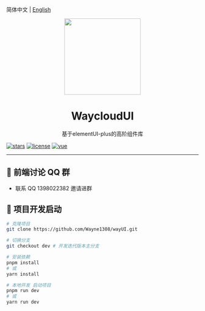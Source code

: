 简体中文 | [English](./README.en.md)

<div align="center"><img width="200" src="./src/assets/logo.png"/>
<h1> WaycloudUI </h1>

<p> 基于elementUI-plus的高阶组件库 </p>
</div>

[![stars](https://img.shields.io/github/stars/Wayne1308/wayUI?style=flat-square&logo=GitHub)](https://github.com/Wayne1308/weiManage)
[![license](https://img.shields.io/github/license/Wayne1308/wayUI?style=flat-square)](https://en.wikipedia.org/wiki/MulanPSL-2.0)
[![vue](https://img.shields.io/badge/vue-3.2.41-brightgreen.svg?style=flat-square)](https://github.com/vuejs/vue)

---

## 🍻 前端讨论 QQ 群

- 联系 QQ 1398022382 邀请进群

<!-- <table>
<tr>
<td>
<img width="200px" src="">
</td>
<td>
<img width="200px" src="">
</td>
<td>
<img width="200px" src="">
</td>
</tr>
</table> -->

## 🌱 项目开发启动

```bash
# 克隆项目
git clone https://github.com/Wayne1308/wayUI.git

# 切换分支
git checkout dev # 开发迭代版本主分支

# 安装依赖
pnpm install
# 或
yarn install

# 本地开发 启动项目
pnpm run dev
# 或
yarn run dev
```
